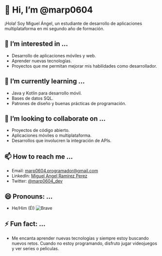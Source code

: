 # 👋 Hi, I’m @marp0604
¡Hola! Soy Miguel Ángel, un estudiante de desarrollo de aplicaciones multiplataforma en mi segundo año de formación.

## 👀 I’m interested in ...
- Desarrollo de aplicaciones móviles y web.
- Aprender nuevas tecnologías.
- Proyectos que me permitan mejorar mis habilidades como desarrollador.

## 🌱 I’m currently learning ...
- Java y Kotlin para desarrollo móvil.
- Bases de datos SQL.
- Patrones de diseño y buenas prácticas de programación.

## 💞️ I’m looking to collaborate on ...
- Proyectos de código abierto.
- Aplicaciones móviles o multiplataforma.
- Desarrollos que involucren la integración de APIs.

## 📫 How to reach me ...
- Email: marp0604.programador@gmail.com
- LinkedIn: [Miguel Angel Ramirez Perez]([https://www.linkedin.com/in/miguelangelramirez03](https://www.linkedin.com/in/miguel-angel-ramirez-perez-a7150a334/))
- Twitter: [@marp0604_dev](https://x.com/marp0604_dev)

## 😄 Pronouns: ...
- He/Him (Él)
![Brave](https://img.shields.io/badge/Brave-FB542B?style=for-the-badge&logo=Brave&logoColor=white)
## ⚡ Fun fact: ...
- Me encanta aprender nuevas tecnologías y siempre estoy buscando nuevos retos. Cuando no estoy programando, disfruto jugar videojuegos y ver series o peliculas. 
